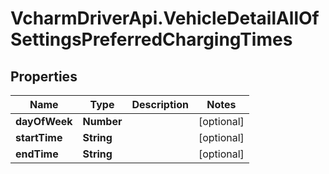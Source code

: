 # VcharmDriverApi.VehicleDetailAllOfSettingsPreferredChargingTimes

## Properties

Name | Type | Description | Notes
------------ | ------------- | ------------- | -------------
**dayOfWeek** | **Number** |  | [optional] 
**startTime** | **String** |  | [optional] 
**endTime** | **String** |  | [optional] 


